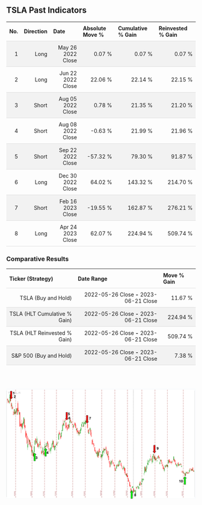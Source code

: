 
<style>
.hits {
            border-collapse: collapse;
            width: 100%;
        }
        .hits th, td {
            padding: 8px;
            border-bottom: 1px solid #ddd;
        }
        
        .hits td {text-align: right;}
        .hits th {text-align: left;}
        
        .hits tr:nth-child(even) {
            background-color: #f2f2f2;
        }
        
        .chartCol {
            width: 50%;
            float: left;
            padding: 20px;
        }  
</style>
    
<br>

## TSLA Past Indicators

<table class="hits">
    <tr>
        <th>No.</th>
        <th>Direction</th>
        <th>Date</th>
        <th>Absolute Move %</th>
        <th>Cumulative % Gain</th>
        <th>Reinvested % Gain</th>
      </tr>
    <tr>
        <td>1</td>
        <td>Long</td>
        <td>May 26 2022 Close</td>
        <td>0.07 %</td>
        <td>0.07 %</td>
        <td>0.07 %</td>
    </tr>
    <tr>
        <td>2</td>
        <td>Long</td>
        <td>Jun 22 2022 Close</td>
        <td>22.06 %</td>
        <td>22.14 %</td>
        <td>22.15 %</td>
    </tr>
    <tr>
        <td>3</td>
        <td>Short</td>
        <td>Aug 05 2022 Close</td>
        <td>0.78 %</td>
        <td>21.35 %</td>
        <td>21.20 %</td>
    </tr>
    <tr>
        <td>4</td>
        <td>Short</td>
        <td>Aug 08 2022 Close</td>
        <td>-0.63 %</td>
        <td>21.99 %</td>
        <td>21.96 %</td>
    </tr>
    <tr>
        <td>5</td>
        <td>Short</td>
        <td>Sep 22 2022 Close</td>
        <td>-57.32 %</td>
        <td>79.30 %</td>
        <td>91.87 %</td>
    </tr>
    <tr>
        <td>6</td>
        <td>Long</td>
        <td>Dec 30 2022 Close</td>
        <td>64.02 %</td>
        <td>143.32 %</td>
        <td>214.70 %</td>
    </tr>
    <tr>
        <td>7</td>
        <td>Short</td>
        <td>Feb 16 2023 Close</td>
        <td>-19.55 %</td>
        <td>162.87 %</td>
        <td>276.21 %</td>
    </tr>
    <tr>
        <td>8</td>
        <td>Long</td>
        <td>Apr 24 2023 Close</td>
        <td>62.07 %</td>
        <td>224.94 %</td>
        <td>509.74 %</td>
    </tr>
    
</table>

### Comparative Results

<table class="hits">
    <thead>
        <th>Ticker (Strategy)</th>
        <th>Date Range</th>
        <th>Move % Gain</th>
    </thead>
    <tbody>
        <tr>
            <td>TSLA (Buy and Hold)</td>
            <td>2022-05-26 Close <b>-</b> 2023-06-21 Close</td>
            <td>11.67 %</td>
        </tr>
        <tr>
            <td>TSLA (HLT Cumulative % Gain)</td>
            <td>2022-05-26 Close <b>-</b> 2023-06-21 Close</td>
            <td>224.94 %</td>
        </tr>
        <tr>
            <td>TSLA (HLT Reinvested % Gain)</td>
            <td>2022-05-26 Close <b>-</b> 2023-06-21 Close</td>
            <td>509.74 %</td>
        </tr>
        <tr>
            <td>S&P 500 (Buy and Hold)</td>
            <td>2022-05-26 Close <b>-</b> 2023-06-21 Close</td>
            <td>7.38 %</td>
        </tr>
    </tbody>
</table>
<br>
<br>

![Plot](charts/TSLAstatic.png)
